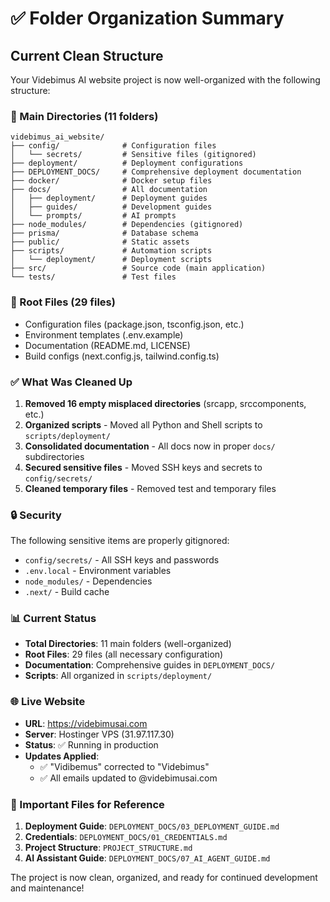 # ✅ Folder Organization Summary

## Current Clean Structure

Your Videbimus AI website project is now well-organized with the following structure:

### 📁 Main Directories (11 folders)

```
videbimus_ai_website/
├── config/              # Configuration files
│   └── secrets/         # Sensitive files (gitignored)
├── deployment/          # Deployment configurations
├── DEPLOYMENT_DOCS/     # Comprehensive deployment documentation
├── docker/              # Docker setup files
├── docs/                # All documentation
│   ├── deployment/      # Deployment guides
│   ├── guides/          # Development guides
│   └── prompts/         # AI prompts
├── node_modules/        # Dependencies (gitignored)
├── prisma/              # Database schema
├── public/              # Static assets
├── scripts/             # Automation scripts
│   └── deployment/      # Deployment scripts
├── src/                 # Source code (main application)
└── tests/               # Test files
```

### 📄 Root Files (29 files)
- Configuration files (package.json, tsconfig.json, etc.)
- Environment templates (.env.example)
- Documentation (README.md, LICENSE)
- Build configs (next.config.js, tailwind.config.ts)

### ✅ What Was Cleaned Up

1. **Removed 16 empty misplaced directories** (srcapp, srccomponents, etc.)
2. **Organized scripts** - Moved all Python and Shell scripts to `scripts/deployment/`
3. **Consolidated documentation** - All docs now in proper `docs/` subdirectories
4. **Secured sensitive files** - Moved SSH keys and secrets to `config/secrets/`
5. **Cleaned temporary files** - Removed test and temporary files

### 🔒 Security

The following sensitive items are properly gitignored:
- `config/secrets/` - All SSH keys and passwords
- `.env.local` - Environment variables
- `node_modules/` - Dependencies
- `.next/` - Build cache

### 📊 Current Status

- **Total Directories**: 11 main folders (well-organized)
- **Root Files**: 29 files (all necessary configuration)
- **Documentation**: Comprehensive guides in `DEPLOYMENT_DOCS/`
- **Scripts**: All organized in `scripts/deployment/`

### 🌐 Live Website

- **URL**: https://videbimusai.com
- **Server**: Hostinger VPS (31.97.117.30)
- **Status**: ✅ Running in production
- **Updates Applied**:
  - ✅ "Vidibemus" corrected to "Videbimus"
  - ✅ All emails updated to @videbimusai.com

### 📝 Important Files for Reference

1. **Deployment Guide**: `DEPLOYMENT_DOCS/03_DEPLOYMENT_GUIDE.md`
2. **Credentials**: `DEPLOYMENT_DOCS/01_CREDENTIALS.md`
3. **Project Structure**: `PROJECT_STRUCTURE.md`
4. **AI Assistant Guide**: `DEPLOYMENT_DOCS/07_AI_AGENT_GUIDE.md`

The project is now clean, organized, and ready for continued development and maintenance!